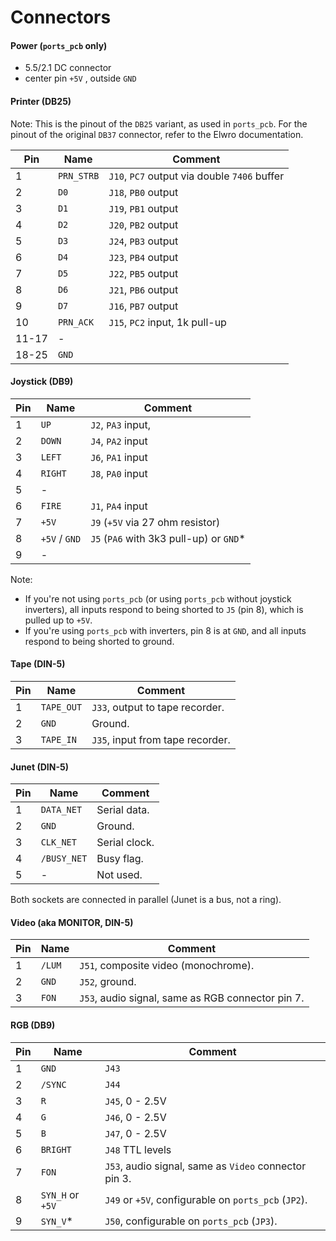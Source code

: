# Connectors

#### Power (`ports_pcb` only)

* 5.5/2.1 DC connector
* center pin `+5V` , outside `GND`



#### Printer (DB25)

Note: This is the pinout of the `DB25` variant, as used in `ports_pcb`. For the pinout of the original `DB37` connector, refer to the Elwro documentation.

| Pin   | Name       | Comment                                      |
| ----- | ---------- | -------------------------------------------- |
| 1     | `PRN_STRB` | `J10`, `PC7` output via double `7406` buffer |
| 2     | `D0`       | `J18`, `PB0` output                          |
| 3     | `D1`       | `J19`, `PB1` output                          |
| 4     | `D2`       | `J20`, `PB2` output                          |
| 5     | `D3`       | `J24`, `PB3` output                          |
| 6     | `D4`       | `J23`, `PB4` output                          |
| 7     | `D5`       | `J22`, `PB5` output                          |
| 8     | `D6`       | `J21`, `PB6` output                          |
| 9     | `D7`       | `J16`, `PB7` output                          |
| 10    | `PRN_ACK`  | `J15`, `PC2` input, 1k pull-up               |
| 11-17 | -          |                                              |
| 18-25 | `GND`      |                                              |



#### Joystick (DB9)

| Pin  | Name          | Comment                                 |
| ---- | ------------- | --------------------------------------- |
| 1    | `UP`          | `J2`, `PA3` input,                      |
| 2    | `DOWN`        | `J4`, `PA2` input                       |
| 3    | `LEFT`        | `J6`, `PA1` input                       |
| 4    | `RIGHT`       | `J8`, `PA0` input                       |
| 5    | -             |                                         |
| 6    | `FIRE`        | `J1`, `PA4` input                       |
| 7    | `+5V`         | `J9` (`+5V` via 27 ohm resistor)        |
| 8    | `+5V` / `GND` | `J5` (`PA6` with 3k3 pull-up) or `GND`* |
| 9    | -             |                                         |

Note:

* If you're not using `ports_pcb` (or using `ports_pcb` without joystick inverters), all inputs respond to being shorted to `J5` (pin 8), which is pulled up to `+5V`.
* If you're using `ports_pcb` with inverters, pin 8 is at `GND`, and all inputs respond to being shorted to ground.



#### Tape (DIN-5)

| Pin  | Name       | Comment                          |
| ---- | ---------- | -------------------------------- |
| 1    | `TAPE_OUT` | `J33`, output to tape recorder.  |
| 2    | `GND`      | Ground.                          |
| 3    | `TAPE_IN`  | `J35`, input from tape recorder. |



#### Junet (DIN-5)

| Pin  | Name        | Comment       |
| ---- | ----------- | ------------- |
| 1    | `DATA_NET`  | Serial data.  |
| 2    | `GND`       | Ground.       |
| 3    | `CLK_NET`   | Serial clock. |
| 4    | `/BUSY_NET` | Busy flag.    |
| 5    | -           | Not used.     |

Both sockets are connected in parallel (Junet is a bus, not a ring).

 

#### Video (aka MONITOR, DIN-5)

| Pin  | Name   | Comment                                           |
| ---- | ------ | ------------------------------------------------- |
| 1    | `/LUM` | `J51`, composite video (monochrome).              |
| 2    | `GND`  | `J52`, ground.                                    |
| 3    | `FON`  | `J53`, audio signal, same as RGB connector pin 7. |



#### RGB (DB9)

| Pin  | Name             | Comment                                               |
| ---- | ---------------- | ----------------------------------------------------- |
| 1    | `GND`            | `J43`                                                 |
| 2    | `/SYNC`          | `J44`                                                 |
| 3    | `R`              | `J45`, 0 - 2.5V                                       |
| 4    | `G`              | `J46`, 0 - 2.5V                                       |
| 5    | `B`              | `J47`, 0 - 2.5V                                       |
| 6    | `BRIGHT`         | `J48` TTL levels                                      |
| 7    | `FON`            | `J53`, audio signal, same as `Video` connector pin 3. |
| 8    | `SYN_H` or `+5V` | `J49` or `+5V`, configurable on `ports_pcb` (`JP2`).  |
| 9    | `SYN_V`*         | `J50`, configurable on `ports_pcb` (`JP3`).           |



